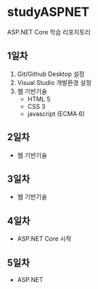 # studyASPNET
ASP.NET Core 학습 리포지토리

## 1일차
1. Git/Github Desktop 설정
2. Visual Studio 개발환경 설정
3. 웹 기반기술
   - HTML 5
   - CSS 3
   - javascript (ECMA 6)
  
## 2일차
- 웹 기반기술

## 3일차
- 웹 기반기술

## 4일차
- ASP.NET Core 시작

## 5일차
- ASP.NET